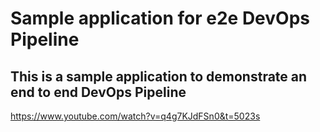 # Sample application for e2e DevOps Pipeline
## This is a sample application to demonstrate an end to end DevOps Pipeline

https://www.youtube.com/watch?v=q4g7KJdFSn0&t=5023s


